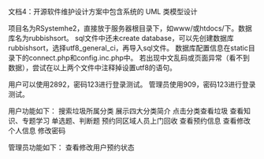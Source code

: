 文档4：开源软件维护设计方案中包含系统的 UML 类模型设计

项目名为RSystemhe2，直接放于服务器根目录下，如www/或htdocs/下。数据库名为rubbishsort。
sql文件中还未create database，可以先创建数据库rubbishsort，选择utf8_general_ci，再导入sql文件。
数据库配置信息在static目录下的connect.php和config.inc.php中。
若出现中文乱码或页面异常（看不到数据），尝试在以上两个文件中注释掉设置utf8的语句。

用户可以使用2892，密码123进行登录测试。
管理员使用909，密码123进行登录测试。

用户功能如下：
搜索垃圾所属分类
展示四大分类简介
点击分类查看垃圾
查看知识、专题学习
单选题、判断题
预约同区域人员上门回收
查看预约信息
查看修改个人信息
修改密码

管理员功能如下：
查看修改用户预约状态
